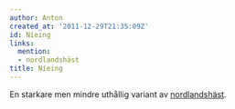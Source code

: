 ```yaml
---
author: Anton
created_at: '2011-12-29T21:35:09Z'
id: Níeing
links:
  mention:
  - nordlandshäst
title: Níeing
---
```


En starkare men mindre uthållig variant av [nordlandshäst].

  [nordlandshäst]: nordlandshäst
